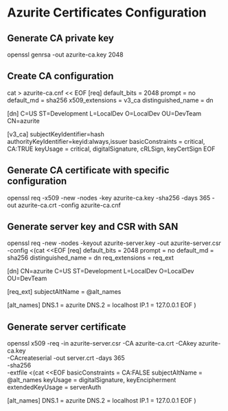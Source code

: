 # Azurite Certificates Configuration

## Generate CA private key
openssl genrsa -out azurite-ca.key 2048

## Create CA configuration
cat > azurite-ca.cnf << EOF
[req]
default_bits = 2048
prompt = no
default_md = sha256
x509_extensions = v3_ca
distinguished_name = dn

[dn]
C=US
ST=Development
L=LocalDev
O=LocalDev
OU=DevTeam
CN=azurite

[v3_ca]
subjectKeyIdentifier=hash
authorityKeyIdentifier=keyid:always,issuer
basicConstraints = critical, CA:TRUE
keyUsage = critical, digitalSignature, cRLSign, keyCertSign
EOF

## Generate CA certificate with specific configuration
openssl req -x509 -new -nodes -key azurite-ca.key -sha256 -days 365 -out azurite-ca.crt -config azurite-ca.cnf

## Generate server key and CSR with SAN
openssl req -new -nodes -keyout azurite-server.key -out azurite-server.csr \
    -config <(cat <<EOF
[req]
default_bits = 2048
prompt = no
default_md = sha256
distinguished_name = dn
req_extensions = req_ext

[dn]
CN=azurite
C=US
ST=Development
L=LocalDev
O=LocalDev
OU=DevTeam

[req_ext]
subjectAltName = @alt_names

[alt_names]
DNS.1 = azurite
DNS.2 = localhost
IP.1 = 127.0.0.1
EOF
)

## Generate server certificate
openssl x509 -req -in azurite-server.csr -CA azurite-ca.crt -CAkey azurite-ca.key \
    -CAcreateserial -out server.crt -days 365 \
    -sha256 \
    -extfile <(cat <<EOF
basicConstraints = CA:FALSE
subjectAltName = @alt_names
keyUsage = digitalSignature, keyEncipherment
extendedKeyUsage = serverAuth

[alt_names]
DNS.1 = azurite
DNS.2 = localhost
IP.1 = 127.0.0.1
EOF
)